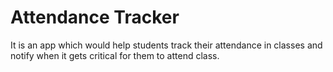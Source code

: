# Attendance Tracker

It is an app which would help students track their attendance in classes and notify when it gets critical for them to attend class.